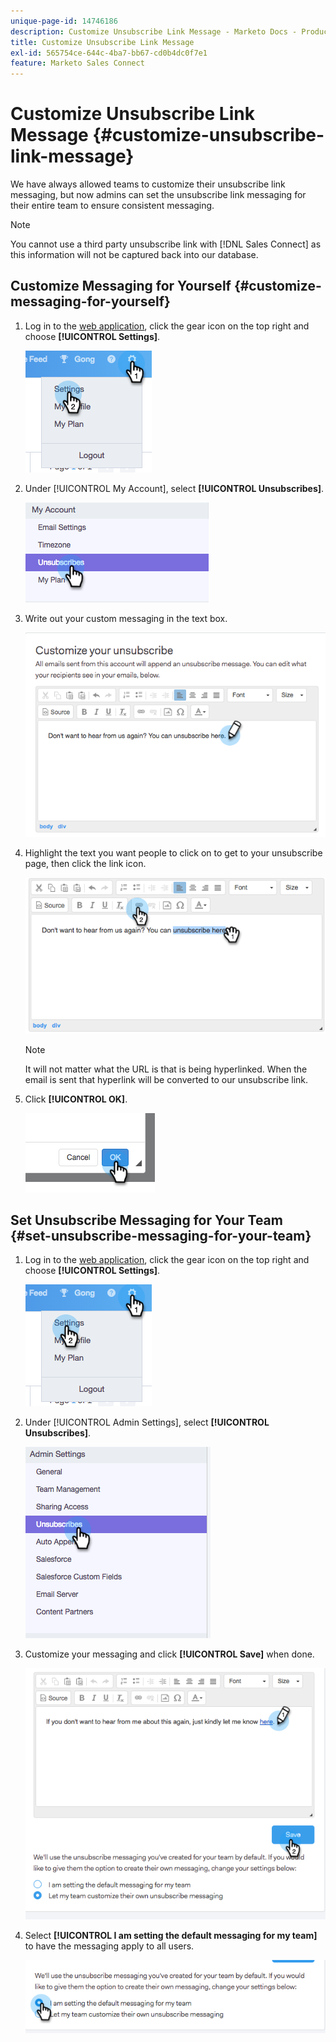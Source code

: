 ```yaml
---
unique-page-id: 14746186
description: Customize Unsubscribe Link Message - Marketo Docs - Product Documentation
title: Customize Unsubscribe Link Message
exl-id: 565754ce-644c-4ba7-bb67-cd0b4dc0f7e1
feature: Marketo Sales Connect
---
```

# Customize Unsubscribe Link Message {#customize-unsubscribe-link-message}

We have always allowed teams to customize their unsubscribe link messaging, but now admins can set the unsubscribe link messaging for their entire team to ensure consistent messaging.

>[!NOTE]
>
>You cannot use a third party unsubscribe link with [!DNL Sales Connect] as this information will not be captured back into our database.

## Customize Messaging for Yourself {#customize-messaging-for-yourself}

1. Log in to the [web application](https://toutapp.com/login), click the gear icon on the top right and choose **[!UICONTROL Settings]**.

   ![](assets/one.png)

1. Under [!UICONTROL My Account], select **[!UICONTROL Unsubscribes]**.

   ![](assets/two-1.png)

1. Write out your custom messaging in the text box.

   ![](assets/three-1.png)

1. Highlight the text you want people to click on to get to your unsubscribe page, then click the link icon.

   ![](assets/four-1.png)

   >[!NOTE]
   >
   >It will not matter what the URL is that is being hyperlinked. When the email is sent that hyperlink will be converted to our unsubscribe link.

1. Click **[!UICONTROL OK]**.

   ![](assets/five.png)

## Set Unsubscribe Messaging for Your Team {#set-unsubscribe-messaging-for-your-team}

1. Log in to the [web application](https://toutapp.com/login), click the gear icon on the top right and choose **[!UICONTROL Settings]**.

   ![](assets/six.png)

1. Under [!UICONTROL Admin Settings], select **[!UICONTROL Unsubscribes]**.

   ![](assets/eight.png)

1. Customize your messaging and click **[!UICONTROL Save]** when done.

   ![](assets/seven.png)

1. Select **[!UICONTROL I am setting the default messaging for my team]** to have the messaging apply to all users.

   ![](assets/eleven.png)
